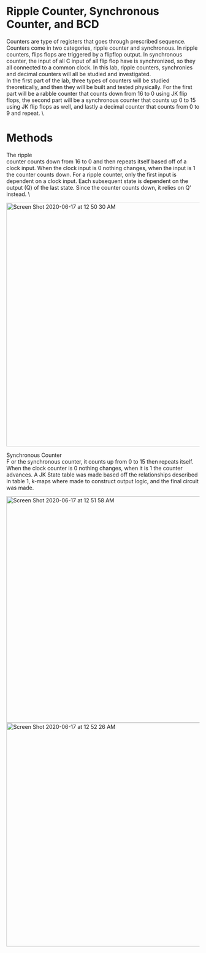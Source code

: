 # Ripple Counter, Synchronous Counter, and BCD

Counters are type of registers that goes through prescribed sequence. Counters come in two categories, ripple counter and synchronous. In ripple counters, flips flops are triggered by a flipflop output. In synchronous counter, the input of all C input of all flip flop have is synchronized, so they all connected to a common clock. In this lab, ripple counters, synchronies and decimal counters will all be studied and investigated. \
In the first part of the lab, three types of counters will be studied theoretically, and then they will be built and tested physically. For the first part will be a rabble counter that counts down from 16 to 0 using JK flip flops, the second part will be a synchronous counter that counts up 0 to 15 using JK flip flops as well, and lastly a decimal counter that counts from 0 to 9 and repeat.  \

# Methods
The ripple \
counter counts down from 16 to 0 and then repeats itself based off of a clock input. When the clock input is 0 nothing changes, when the input is 1 the counter counts down. For a ripple counter, only the first input is dependent on a clock input. Each subsequent state is dependent on the output (Q) of the last state. Since the counter counts down, it relies on Q’ instead. \

<img width="635" alt="Screen Shot 2020-06-17 at 12 50 30 AM" src="https://user-images.githubusercontent.com/66625688/84856424-a9b1a100-b034-11ea-8800-285546f775e5.png">


Synchronous Counter \
F or the synchronous counter, it counts up from 0 to 15 then repeats itself. When the clock counter is 0 nothing changes, when it is 1 the counter advances. A JK State table was made based off the relationships described in table 1, k-maps where made to construct output logic, and the final circuit was made. 

<img width="590" alt="Screen Shot 2020-06-17 at 12 51 58 AM" src="https://user-images.githubusercontent.com/66625688/84856491-d960a900-b034-11ea-92a7-11948ed02847.png">

<img width="583" alt="Screen Shot 2020-06-17 at 12 52 26 AM" src="https://user-images.githubusercontent.com/66625688/84856493-da91d600-b034-11ea-804d-e590e7ff7749.png">


